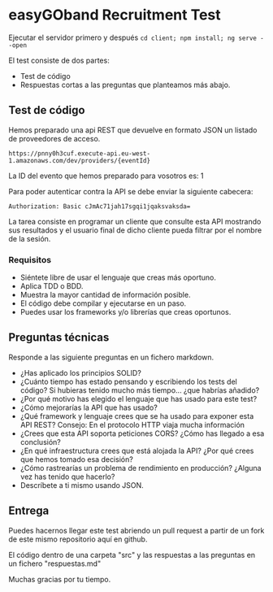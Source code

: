 # easyGOband Recruitment Test

Ejecutar el servidor primero y después `cd client; npm install; ng serve --open`

El test consiste de dos partes:

- Test de código
- Respuestas cortas a las preguntas que planteamos más abajo.

## Test de código

Hemos preparado una api REST que devuelve en formato JSON un listado de proveedores de acceso.

```
https://pnny0h3cuf.execute-api.eu-west-1.amazonaws.com/dev/providers/{eventId}
```

La ID del evento que hemos preparado para vosotros es: 1

Para poder autenticar contra la API se debe enviar la siguiente cabecera: 

```
Authorization: Basic cJmAc71jah17sgqi1jqaksvaksda=
```

La tarea consiste en programar un cliente que consulte esta API mostrando sus resultados y el usuario final de dicho cliente pueda filtrar por el nombre de la sesión.

### Requisitos 
- Siéntete libre de usar el lenguaje que creas más oportuno.
- Aplica TDD o BDD.
- Muestra la mayor cantidad de información posible.
- El código debe compilar y ejecutarse en un paso.
- Puedes usar los frameworks y/o librerías que creas oportunos.

## Preguntas técnicas
Responde a las siguiente preguntas en un fichero markdown.
- ¿Has aplicado los principios SOLID?
- ¿Cuánto tiempo has estado pensando y escribiendo los tests del código? Si hubieras tenido mucho más tiempo... ¿que habrías añadido?
- ¿Por qué motivo has elegido el lenguaje que has usado para este test?
- ¿Cómo mejorarías la API que has usado?
- ¿Qué framework y lenguaje crees que se ha usado para exponer esta API REST? Consejo: En el protocolo HTTP viaja mucha información 
- ¿Crees que esta API soporta peticiones CORS? ¿Cómo has llegado a esa conclusión? 
- ¿En qué infraestructura crees que está alojada la API? ¿Por qué crees que hemos tomado esa decisión? 
- ¿Cómo rastrearías un problema de rendimiento en producción? ¿Alguna vez has tenido que hacerlo?
- Descríbete a ti mismo usando JSON.


## Entrega
Puedes hacernos llegar este test abriendo un pull request a partir de un fork de este mismo repositorio aquí en github. 

El código dentro de una carpeta "src" y las respuestas a las preguntas en un fichero "respuestas.md"

Muchas gracias por tu tiempo.
